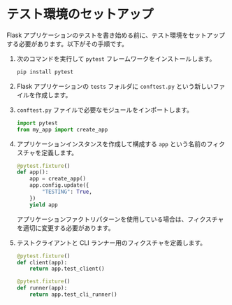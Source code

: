 # テスト環境のセットアップ

Flask アプリケーションのテストを書き始める前に、テスト環境をセットアップする必要があります。以下がその手順です。

1. 次のコマンドを実行して `pytest` フレームワークをインストールします。

   ```bash
   pip install pytest
   ```

2. Flask アプリケーションの `tests` フォルダに `conftest.py` という新しいファイルを作成します。

3. `conftest.py` ファイルで必要なモジュールをインポートします。

   ```python
   import pytest
   from my_app import create_app
   ```

4. アプリケーションインスタンスを作成して構成する `app` という名前のフィクスチャを定義します。

   ```python
   @pytest.fixture()
   def app():
       app = create_app()
       app.config.update({
           "TESTING": True,
       })
       yield app
   ```

   アプリケーションファクトリパターンを使用している場合は、フィクスチャを適切に変更する必要があります。

5. テストクライアントと CLI ランナー用のフィクスチャを定義します。

   ```python
   @pytest.fixture()
   def client(app):
       return app.test_client()

   @pytest.fixture()
   def runner(app):
       return app.test_cli_runner()
   ```
